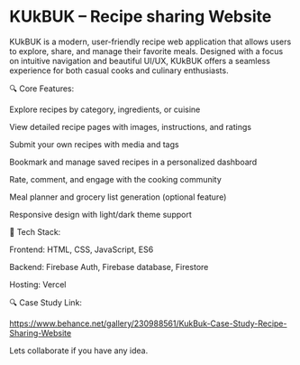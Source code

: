 <h1>KUkBUK – Recipe sharing Website</h1>

KUkBUK is a modern, user-friendly recipe web application that allows users to explore, share, and manage their favorite meals. Designed with a focus on intuitive navigation and beautiful UI/UX, KUkBUK offers a seamless experience for both casual cooks and culinary enthusiasts.


🔍 Core Features:

Explore recipes by category, ingredients, or cuisine

View detailed recipe pages with images, instructions, and ratings

Submit your own recipes with media and tags

Bookmark and manage saved recipes in a personalized dashboard

Rate, comment, and engage with the cooking community

Meal planner and grocery list generation (optional feature)

Responsive design with light/dark theme support


🔐 Tech Stack:

Frontend: HTML, CSS, JavaScript, ES6

Backend: Firebase Auth, Firebase database, Firestore

Hosting: Vercel


🔍 Case Study Link:

https://www.behance.net/gallery/230988561/KukBuk-Case-Study-Recipe-Sharing-Website

Lets collaborate if you have any idea.
